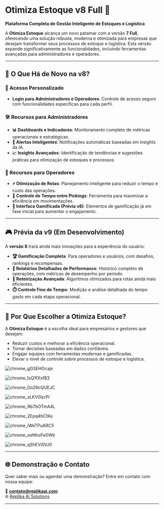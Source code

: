 # Otimiza Estoque v8 Full 🚀  

**Plataforma Completa de Gestão Inteligente de Estoques e Logística**  

A **Otimiza Estoque** alcança um novo patamar com a versão **7 Full**, oferecendo uma solução robusta, moderna e otimizada para empresas que desejam transformar seus processos de estoque e logística. Esta versão expande significativamente as funcionalidades, incluindo ferramentas avançadas para administradores e operadores.  

---

## 🌟 O Que Há de Novo na v8?  

### 🔐 Acesso Personalizado  
- **Login para Administradores e Operadores**: Controle de acesso seguro com funcionalidades específicas para cada perfil.  

### 🛠️ Recursos para Administradores  
- **📊 Dashboards e Indicadores**: Monitoramento completo de métricas operacionais e estratégicas.  
- **🔔 Alertas Inteligentes**: Notificações automáticas baseadas em insights da IA.  
- **📈 Insights Avançados**: Identificação de tendências e sugestões práticas para otimização de estoques e processos.  

### 🚚 Recursos para Operadores  
- **⚡ Otimização de Rotas**: Planejamento inteligente para reduzir o tempo e custo das operações.  
- **📍 Controle de Tempo entre Pickings**: Ferramenta para maximizar a eficiência em movimentações.  
- **💬 Interface Gamificada (Prévia v8)**: Elementos de gamificação já em fase inicial para aumentar o engajamento.  

---

## 🎮 Prévia da v9 (Em Desenvolvimento)  
A **versão 8** trará ainda mais inovações para a experiência do usuário:  
- **🏆 Gamificação Completa**: Para operadores e usuários, com desafios, rankings e recompensas.  
- **📜 Relatórios Detalhados de Performance**: Histórico completo de operações, com métricas de desempenho por período.  
- **🚀 Roteirização Avançada**: Algoritmos otimizados para rotas ainda mais eficientes.  
- **⏱️ Controle Fino de Tempo**: Medição e análise detalhada do tempo gasto em cada etapa operacional.  

---

## 🎯 Por Que Escolher a Otimiza Estoque?  
A **Otimiza Estoque** é a escolha ideal para empresários e gestores que desejam:  
- Reduzir custos e melhorar a eficiência operacional.  
- Tomar decisões baseadas em dados confiáveis.  
- Engajar equipes com ferramentas modernas e gamificadas.  
- Elevar o nível de controle sobre processos de estoque e logística.  


![chrome_gGSEHOcajx](https://github.com/user-attachments/assets/8d84e5f1-e630-4de7-9362-e7554d549fde)

![chrome_1sQ1fXxf83](https://github.com/user-attachments/assets/53ab8d89-b093-4356-9bd5-e05ae9dd34b7)

![chrome_Go29cQUEJC](https://github.com/user-attachments/assets/fa1786cb-381b-4333-961d-b121b4395dbe)

![chrome_xLKV0IzrPI](https://github.com/user-attachments/assets/0883c0b7-815e-40c4-ba58-3cabf54353b0)

![chrome_Rb7bOTmA4L](https://github.com/user-attachments/assets/af849949-3155-4ec8-ac88-5bdc48953840)

![chrome_2Epq4hCfAs](https://github.com/user-attachments/assets/fc0dbdd0-e2c6-471f-b320-59d6e3d8ab92)

![chrome_iWeTPuARC5](https://github.com/user-attachments/assets/92094015-6f1c-4dd0-8c46-a2e0286c85d5)

![chrome_oeNhoFe0Wd](https://github.com/user-attachments/assets/909fb8bb-d128-40d3-b478-4e4d9c187e43)

![chrome_qShEVi0VJ0](https://github.com/user-attachments/assets/8bf6302f-9e8b-4ba1-ad93-cb8d231ec54e)

---

## 🌐 Demonstração e Contato  
Quer saber mais ou agendar uma demonstração? Entre em contato com nossa equipe:  

📧 **contato@replikaai.com**  
🌐 [Replika AI Solutions](https://www.replikaaisolutions.com)  

---


